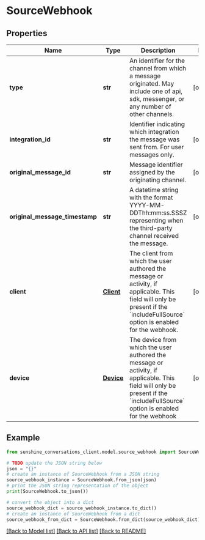 # SourceWebhook


## Properties

Name | Type | Description | Notes
------------ | ------------- | ------------- | -------------
**type** | **str** | An identifier for the channel from which a message originated. May include one of api, sdk, messenger, or any number of other channels. | [optional] 
**integration_id** | **str** | Identifier indicating which integration the message was sent from. For user messages only. | [optional] 
**original_message_id** | **str** | Message identifier assigned by the originating channel. | [optional] 
**original_message_timestamp** | **str** | A datetime string with the format YYYY-MM-DDThh:mm:ss.SSSZ representing when the third-party channel received the message. | [optional] 
**client** | [**Client**](Client.md) | The client from which the user authored the message or activity, if applicable. This field will only be present if the &#x60;includeFullSource&#x60; option is enabled for the webhook. | [optional] 
**device** | [**Device**](Device.md) | The device from which the user authored the message or activity, if applicable. This field will only be present if the &#x60;includeFullSource&#x60; option is enabled for the webhook | [optional] 

## Example

```python
from sunshine_conversations_client.model.source_webhook import SourceWebhook

# TODO update the JSON string below
json = "{}"
# create an instance of SourceWebhook from a JSON string
source_webhook_instance = SourceWebhook.from_json(json)
# print the JSON string representation of the object
print(SourceWebhook.to_json())

# convert the object into a dict
source_webhook_dict = source_webhook_instance.to_dict()
# create an instance of SourceWebhook from a dict
source_webhook_from_dict = SourceWebhook.from_dict(source_webhook_dict)
```
[[Back to Model list]](../README.md#documentation-for-models) [[Back to API list]](../README.md#documentation-for-api-endpoints) [[Back to README]](../README.md)


